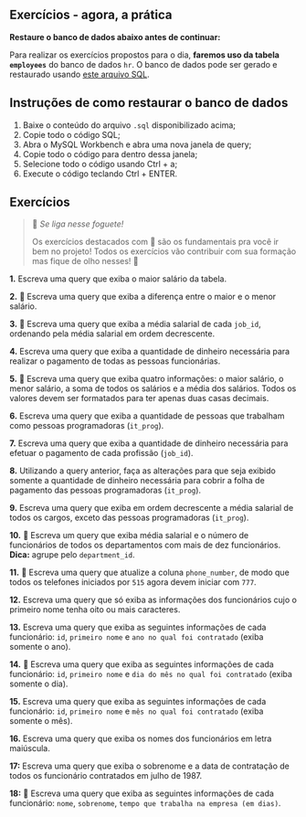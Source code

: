<div class="c-kWDhvw"><article class="c-daJEgu"><h1>
Exercícios - agora, a prática</h1>
<p>
<strong>Restaure o banco de dados abaixo antes de continuar:</strong></p>
<p>
Para realizar os exercícios propostos para o dia, <strong>faremos uso da tabela <code class="inline">employees</code></strong> do banco de dados <code class="inline">hr</code>. O banco de dados pode ser gerado e restaurado usando <a target="_blank" href="https://lms-assets.betrybe.com/lms/hr.sql">este arquivo SQL</a>.</p>
<h2>
Instruções de como restaurar o banco de dados</h2>
<ol>
  <li>
Baixe o conteúdo do arquivo <code class="inline">.sql</code> disponibilizado acima;  </li>
  <li>
Copie todo o código SQL;  </li>
  <li>
Abra o MySQL Workbench e abra uma nova janela de query;  </li>
  <li>
Copie todo o código para dentro dessa janela;  </li>
  <li>
Selecione todo o código usando Ctrl + a;  </li>
  <li>
Execute o código teclando Ctrl + ENTER.  </li>
</ol>
</article><article class="c-daJEgu"><h2>
Exercícios</h2>
<blockquote>
  <p>
🚀 <em>Se liga nesse foguete!</em>  </p>
  <p>
Os exercícios destacados com 🚀 são os fundamentais pra você ir bem no projeto!
Todos os exercícios vão contribuir com sua formação mas fique de olho nesses! 👀  </p>
</blockquote>
<p>
<strong>1.</strong> Escreva uma query que exiba o maior salário da tabela.</p>
<p>
<strong>2.</strong> 🚀 Escreva uma query que exiba a diferença entre o maior e o menor salário.</p>
<p>
<strong>3.</strong> 🚀 Escreva uma query que exiba a média salarial de cada <code class="inline">job_id</code>, ordenando pela média salarial em ordem decrescente.</p>
<p>
<strong>4.</strong> Escreva uma query que exiba a quantidade de dinheiro necessária para realizar o pagamento de todas as pessoas funcionárias.</p>
<p>
<strong>5.</strong> 🚀 Escreva uma query que exiba quatro informações: o maior salário, o menor salário, a soma de todos os salários e a média dos salários. Todos os valores devem ser formatados para ter apenas duas casas decimais.</p>
<p>
<strong>6.</strong> Escreva uma query que exiba a quantidade de pessoas que trabalham como pessoas programadoras (<code class="inline">it_prog</code>).</p>
<p>
<strong>7.</strong> Escreva uma query que exiba a quantidade de dinheiro necessária para efetuar o pagamento de cada profissão (<code class="inline">job_id</code>).</p>
<p>
<strong>8.</strong> Utilizando a query anterior, faça as alterações para que seja exibido somente a quantidade de dinheiro necessária para cobrir a folha de pagamento das pessoas programadoras (<code class="inline">it_prog</code>).</p>
<p>
<strong>9.</strong> Escreva uma query que exiba em ordem decrescente a média salarial de todos os cargos, exceto das pessoas programadoras (<code class="inline">it_prog</code>).</p>
<p>
<strong>10.</strong> 🚀 Escreva um query que exiba média salarial e o número de funcionários de todos os departamentos com mais de dez funcionários. <strong>Dica:</strong> agrupe pelo <code class="inline">department_id</code>.</p>
<p>
<strong>11.</strong> 🚀 Escreva uma query que atualize a coluna <code class="inline">phone_number</code>, de modo que todos os telefones iniciados por <code class="inline">515</code> agora devem iniciar com <code class="inline">777</code>.</p>
<p>
<strong>12.</strong> Escreva uma query que só exiba as informações dos funcionários cujo o primeiro nome tenha oito ou mais caracteres.</p>
<p>
<strong>13.</strong> Escreva uma query que exiba as seguintes informações de cada funcionário: <code class="inline">id</code>, <code class="inline">primeiro nome</code> e <code class="inline">ano no qual foi contratado</code> (exiba somente o ano).</p>
<p>
<strong>14.</strong> 🚀 Escreva uma query que exiba as seguintes informações de cada funcionário: <code class="inline">id</code>, <code class="inline">primeiro nome</code> e <code class="inline">dia do mês no qual foi contratado</code> (exiba somente o dia).</p>
<p>
<strong>15.</strong> Escreva uma query que exiba as seguintes informações de cada funcionário: <code class="inline">id</code>, <code class="inline">primeiro nome</code> e <code class="inline">mês no qual foi contratado</code> (exiba somente o mês).</p>
<p>
<strong>16.</strong> Escreva uma query que exiba os nomes dos funcionários em letra maiúscula.</p>
<p>
<strong>17:</strong> Escreva uma query que exiba o sobrenome e a data de contratação de todos os funcionário contratados em julho de 1987.</p>
<p>
<strong>18:</strong> 🚀 Escreva uma query que exiba as seguintes informações de cada funcionário: <code class="inline">nome</code>, <code class="inline">sobrenome</code>, <code class="inline">tempo que trabalha na empresa (em dias)</code>.</p>
